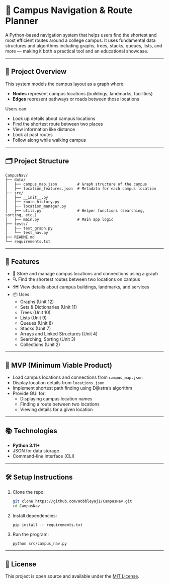 # 📍 Campus Navigation & Route Planner

A Python-based navigation system that helps users find the shortest and most efficient routes around a college campus. It uses fundamental data structures and algorithms including graphs, trees, stacks, queues, lists, and more — making it both a practical tool and an educational showcase.

---

## 📖 Project Overview

This system models the campus layout as a graph where:
- **Nodes** represent campus locations (buildings, landmarks, facilities)
- **Edges** represent pathways or roads between those locations

Users can:
- Look up details about campus locations
- Find the shortest route between two places
- View information like distance
- Look at past routes
- Follow along while walking campus

---

## 🗂️ Project Structure

```
CampusNav/
├── data/
│   ├── campus_map.json         # Graph structure of the campus
│   ├── location_features.json  # Metadata for each campus location
├── src/
│   ├── __init__.py
|   ├── route_history.py
│   ├── location_manager.py
│   ├── utils.py                # Helper functions (searching, sorting, etc.)
│   ├── main.py                 # Main app logic
├── tests/
│   ├── test_graph.py
│   └── test_nav.py
├── README.md
└── requirements.txt
```

---

## 📌 Features

- 📌 Store and manage campus locations and connections using a graph
- 🔍 Find the shortest routes between two locations on campus
- 🗺️ View details about campus buildings, landmarks, and services
- 📦 Uses:
  - Graphs (Unit 12)
  - Sets & Dictionaries (Unit 11)
  - Trees (Unit 10)
  - Lists (Unit 9)
  - Queues (Unit 8)
  - Stacks (Unit 7)
  - Arrays and Linked Structures (Unit 4)
  - Searching, Sorting (Unit 3)
  - Collections (Unit 2)

---

## 🚀 MVP (Minimum Viable Product)

- Load campus locations and connections from `campus_map.json`
- Display location details from `locations.json`
- Implement shortest path finding using Dijkstra’s algorithm
- Provide GUI for:
  - Displaying campus location names
  - Finding a route between two locations
  - Viewing details for a given location

---

## 📚 Technologies

- **Python 3.11+**
- JSON for data storage
- Command-line interface (CLI)

---

## 🛠️ Setup Instructions

1. Clone the repo:
   ```bash
   git clone https://github.com/Wobbleyaj1/CampusNav.git
   cd CampusNav
   ```

2. Install dependencies:
   ```bash
   pip install -r requirements.txt
   ```

3. Run the program:
   ```bash
   python src/campus_nav.py
   ```

---

## 📝 License

This project is open source and available under the [MIT License](LICENSE).
